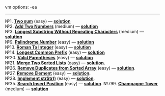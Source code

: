 vm options: -ea

--------------------------------------------------------

№1. **[Two sum](https://leetcode.com/problems/two-sum/)** (easy) — **[solution](https://github.com/never-sleeps/leetcode/blob/master/src/main/java/com/leetcode/Two_Sum/Solution.java)**  
№2. **[Add Two Numbers](https://leetcode.com/problems/add-two-numbers/)** (medium) — **[solution](https://github.com/never-sleeps/leetcode/blob/master/src/main/java/com/leetcode/Add_Two_Numbers/Solution.java)**  
№3. **[Longest Substring Without Repeating Characters](https://leetcode.com/problems/longest-substring-without-repeating-characters/)** (medium) — **[solution](https://github.com/never-sleeps/leetcode/blob/master/src/main/java/com/leetcode/Longest_Substring_Without_Repeating_Characters/Solution.java)**  
№9. **[Palindrome Number](https://leetcode.com/problems/palindrome-number/)** (easy) — **[solution](https://github.com/never-sleeps/leetcode/blob/master/src/main/java/com/leetcode/Palindrome_Number/Solution.java)**  
№13. **[Roman To Integer](https://leetcode.com/problems/roman-to-integer/)** (easy) — **[solution](https://github.com/never-sleeps/leetcode/blob/master/src/main/java/com/leetcode/Roman_to_Integer/Solution.java)**  
№14. **[Longest Common Prefix](https://leetcode.com/problems/longest-common-prefix/)** (easy) — **[solution](https://github.com/never-sleeps/leetcode/blob/master/src/main/java/com/leetcode/Longest_Common_Prefix/Solution.java)**  
№20. **[Valid Parentheses](https://leetcode.com/problems/valid-parentheses/)** (easy) — **[solution](https://github.com/never-sleeps/leetcode/blob/master/src/main/java/com/leetcode/Valid_Parentheses/Solution.java)**  
№21. **[Merge Two Sorted Lists](https://leetcode.com/problems/merge-two-sorted-lists/)** (easy) — **[solution](https://github.com/never-sleeps/leetcode/blob/master/src/main/java/com/leetcode/Merge_Two_Sorted_Lists/Solution.java)**.  
№26. **[Remove Duplicates from Sorted Array](https://leetcode.com/problems/remove-duplicates-from-sorted-array/)** (easy) — **[solution](https://github.com/never-sleeps/leetcode/blob/master/src/main/java/com/leetcode/Remove_Duplicates_from_Sorted_Array/Solution.java)**.  
№27. **[Remove Element](https://leetcode.com/problems/remove-element/)** (easy) — **[solution](https://github.com/never-sleeps/leetcode/blob/master/src/main/java/com/leetcode/Remove_Element/Solution.java)**.  
№28. **[Implement strStr()](https://leetcode.com/problems/implement-strstr/)** (easy) — **[solution](https://github.com/never-sleeps/leetcode/blob/master/src/main/java/com/leetcode/Implement_strStr/Solution.java)**.  
№35. **[Search Insert Position](https://leetcode.com/problems/search-insert-position/)** (easy) — **[solution](https://github.com/never-sleeps/leetcode/blob/master/src/main/java/com/leetcode/Search_Insert_Position/Solution.java)**.
№799. **[Champagne Tower](https://leetcode.com/problems/champagne-tower/)** (medium) — **[solution](https://github.com/never-sleeps/leetcode/tree/master/src/main/java/com/leetcode/Champagne_Tower)**  
